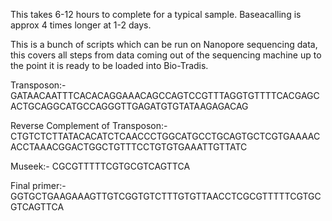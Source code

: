 This takes 6-12 hours to complete for a typical sample. Baseacalling is approx 4 times longer at 1-2 days.



This is a bunch of scripts which can be run on Nanopore sequencing data, this covers all steps from data coming out of the sequencing machine up to the point it is ready to be loaded into Bio-Tradis.



Transposon:- GATAACAATTTCACACAGGAAACAGCCAGTCCGTTTAGGTGTTTTCACGAGCACTGCAGGCATGCCAGGGTTGAGATGTGTATAAGAGACAG

Reverse Complement of Transposon:- CTGTCTCTTATACACATCTCAACCCTGGCATGCCTGCAGTGCTCGTGAAAACACCTAAACGGACTGGCTGTTTCCTGTGTGAAATTGTTATC

Museek:- CGCGTTTTTCGTGCGTCAGTTCA

Final primer:- GGTGCTGAAGAAAGTTGTCGGTGTCTTTGTGTTAACCTCGCGTTTTTCGTGCGTCAGTTCA
